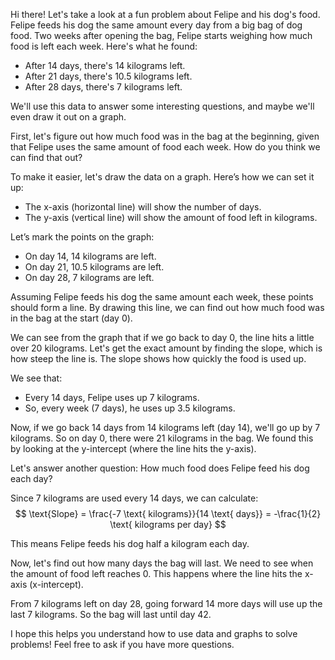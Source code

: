 Hi there! Let's take a look at a fun problem about Felipe and his dog's food. Felipe feeds his dog the same amount every day from a big bag of dog food. Two weeks after opening the bag, Felipe starts weighing how much food is left each week. Here's what he found:

- After 14 days, there's 14 kilograms left.
- After 21 days, there's 10.5 kilograms left.
- After 28 days, there's 7 kilograms left.

We'll use this data to answer some interesting questions, and maybe we'll even draw it out on a graph.

First, let's figure out how much food was in the bag at the beginning, given that Felipe uses the same amount of food each week. How do you think we can find that out?

To make it easier, let's draw the data on a graph. Here’s how we can set it up:
- The x-axis (horizontal line) will show the number of days.
- The y-axis (vertical line) will show the amount of food left in kilograms.

Let’s mark the points on the graph:
- On day 14, 14 kilograms are left.
- On day 21, 10.5 kilograms are left.
- On day 28, 7 kilograms are left.

Assuming Felipe feeds his dog the same amount each week, these points should form a line. By drawing this line, we can find out how much food was in the bag at the start (day 0).

We can see from the graph that if we go back to day 0, the line hits a little over 20 kilograms. Let's get the exact amount by finding the slope, which is how steep the line is. The slope shows how quickly the food is used up.

We see that:
- Every 14 days, Felipe uses up 7 kilograms.
- So, every week (7 days), he uses up 3.5 kilograms.

Now, if we go back 14 days from 14 kilograms left (day 14), we'll go up by 7 kilograms. So on day 0, there were 21 kilograms in the bag. We found this by looking at the y-intercept (where the line hits the y-axis).

Let's answer another question: How much food does Felipe feed his dog each day? 

Since 7 kilograms are used every 14 days, we can calculate:
$$ \text{Slope} = \frac{-7 \text{ kilograms}}{14 \text{ days}} = -\frac{1}{2} \text{ kilograms per day} $$

This means Felipe feeds his dog half a kilogram each day.

Now, let's find out how many days the bag will last. We need to see when the amount of food left reaches 0. This happens where the line hits the x-axis (x-intercept).

From 7 kilograms left on day 28, going forward 14 more days will use up the last 7 kilograms. So the bag will last until day 42.

I hope this helps you understand how to use data and graphs to solve problems! Feel free to ask if you have more questions.
